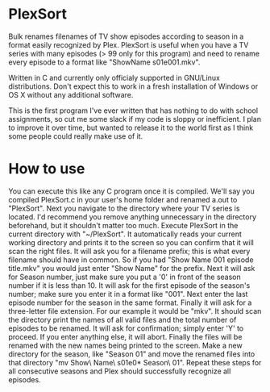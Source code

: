# PlexSort
Bulk renames filenames of TV show episodes according to season in a format easily recognized by Plex.
PlexSort is useful when you have a TV series with many episodes (> 99 only for this program) and need to rename every episode to a format like "ShowName s01e001.mkv".

Written in C and currently only officialy supported in GNU/Linux distributions. Don't expect this to work in a fresh installation of Windows or OS X without any additional software. 

This is the first program I've ever written that has nothing to do with school assignments, so cut me some slack if my code is sloppy or inefficient. I plan to improve it over time, but wanted to release it to the world first as I think some people could really make use of it.

# How to use
You can execute this like any C program once it is compiled. We'll say you compiled PlexSort.c in your user's home folder and renamed a.out to "PlexSort". Next you navigate to the directory where your TV series is located. I'd recommend you remove anything unnecessary in the directory beforehand, but it shouldn't matter too much. Execute PlexSort in the current directory with "~/PlexSort". It automatically reads your current working directory and prints it to the screen so you can confirm that it will scan the right files. It will ask you for a filename prefix; this is what every filename should have in common. So if you had "Show Name 001 episode title.mkv" you would just enter "Show Name" for the prefix. Next it will ask for Season number, just make sure you put a '0' in front of the season number if it is less than 10. It will ask for the first episode of the season's number; make sure you enter it in a format like "001". Next enter the last episode number for the season in the same format. Finally it will ask for a three-letter file extension. For our example it would be "mkv". It should scan the directory print the names of all valid files and the total number of episodes to be renamed. It will ask for confirmation; simply enter 'Y' to proceed. If you enter anything else, it will abort. Finally the files will be renamed with the new names being printed to the screen. Make a new directory for the season, like "Season 01" and move the renamed files into that directory "mv Show\ Name\ s01e0* Season\ 01". Repeat these steps for all consecutive seasons and Plex should successfully recognize all episodes.
